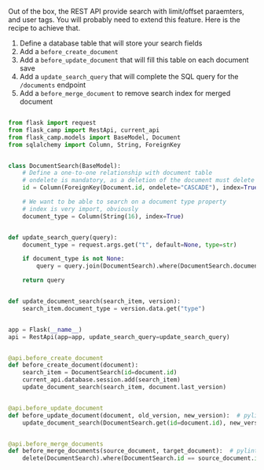 Out of the box, the REST API provide search with limit/offset paraemters, and user tags. You will probably need to extend this feature. Here is the recipe to achieve that.

1. Define a database table that will store your search fields
2. Add a `before_create_document`
3. Add a `before_update_document` that will fill this table on each document save
4. Add a `update_search_query` that will complete the SQL query for the `/documents` endpoint
5. Add a `before_merge_document` to remove search index for merged document

```python

from flask import request
from flask_camp import RestApi, current_api
from flask_camp.models import BaseModel, Document
from sqlalchemy import Column, String, ForeignKey


class DocumentSearch(BaseModel):
    # Define a one-to-one relationship with document table
    # ondelete is mandatory, as a deletion of the document must delete the search item
    id = Column(ForeignKey(Document.id, ondelete="CASCADE"), index=True, nullable=True, primary_key=True)

    # We want to be able to search on a document type property
    # index is very import, obviously
    document_type = Column(String(16), index=True)


def update_search_query(query):
    document_type = request.args.get("t", default=None, type=str)

    if document_type is not None:
        query = query.join(DocumentSearch).where(DocumentSearch.document_type == document_type)

    return query


def update_document_search(search_item, version):
    search_item.document_type = version.data.get("type")


app = Flask(__name__)
api = RestApi(app=app, update_search_query=update_search_query)


@api.before_create_document
def before_create_document(document):
    search_item = DocumentSearch(id=document.id)
    current_api.database.session.add(search_item)
    update_document_search(search_item, document.last_version)


@api.before_update_document
def before_update_document(document, old_version, new_version):  # pylint: disable=unused-argument
    update_document_search(DocumentSearch.get(id=document.id), new_version)


@api.before_merge_documents
def before_merge_documents(source_document, target_document):  # pylint: disable=unused-argument
    delete(DocumentSearch).where(DocumentSearch.id == source_document.id)
```
